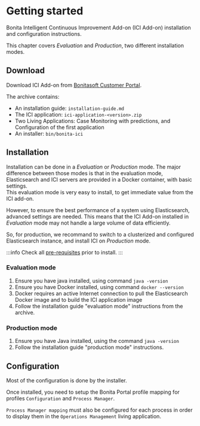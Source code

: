 # Getting started

Bonita Intelligent Continuous Improvement Add-on (ICI Add-on) installation and configuration instructions. 

This chapter covers *Evaluation* and *Production*, two different installation modes.

## Download

Download ICI Add-on from [Bonitasoft Customer Portal](https://customer.bonitasoft.com/).

The archive contains:
* An installation guide: `installation-guide.md`
* The ICI application: `ici-application-<version>.zip`
* Two Living Applications: Case Monitoring with predictions, and Configuration of the first application
* An installer: `bin/bonita-ici`

## Installation

Installation can be done in a *Evaluation* or *Production* mode. The major difference between those modes is that in the evaluation mode, Elasticsearch and ICI servers are provided in a Docker container, with basic settings.  
This evaluation mode is very easy to install, to get immediate value from the ICI add-on.  

However, to ensure the best performance of a system using Elasticsearch, advanced settings are needed. This means that the ICI Add-on installed in *Evaluation* mode may not handle a large volume of data efficiently.   

So, for production, we recommand to switch to a clusterized and configured Elasticsearch instance, and install ICI on *Production* mode.
 
:::info
Check all [pre-requisites](./prerequisites.md) prior to install.
:::

### Evaluation mode

1. Ensure you have java installed, using command `java -version`
2. Ensure you have Docker installed, using command `docker --version`
3. Docker requires an active Internet connection to pull the Elasticsearch Docker image and to build the ICI application image
4. Follow the installation guide "evaluation mode" instructions from the archive.

### Production mode

1. Ensure you have Java installed, using the command `java -version`
2. Follow the installation guide "production mode" instructions.

## Configuration

Most of the configuration is done by the installer. 

Once installed, you need to setup the Bonita Portal profile mapping for profiles `Configuration` and `Process Manager`.

`Process Manager mapping` must also be configured for each process in order to display them in the `Operations Management` 
living application.
